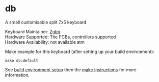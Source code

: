 # db

A small customisable split 7x5 keyboard

Keyboard Maintainer: [Zgtm](https://github.com/zgtm)  
Hardware Supported: The PCBs, controllers supported  
Hardware Availability: not available atm

Make example for this keyboard (after setting up your build environment):

    make db:default

See [build environment setup](https://docs.qmk.fm/build_environment_setup.html) then the [make instructions](https://docs.qmk.fm/make_instructions.html) for more information.
